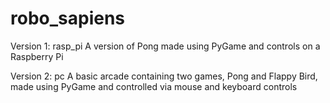 # robo_sapiens
Version 1: rasp_pi
A version of Pong made using PyGame and controls on a Raspberry Pi

Version 2: pc
A basic arcade containing two games, Pong and Flappy Bird, made using PyGame and controlled via mouse and keyboard controls
